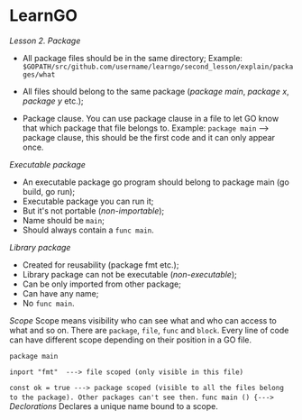 # LearnGO

*Lesson 2. Package*
- All package files should be in the same directory;
Example: `$GOPATH/src/github.com/username/learngo/second_lesson/explain/packages/what`

- All files should belong to the same package (_package main_, _package x_, _package y_ etc.);

- Package clause.
You can use package clause in a file to let GO know that which package that file belongs to.
Example:
`package main` --> package clause, this should be the first code and it can only appear once.

*Executable package*
- An executable package go program should belong to package main (go build, go run);
- Executable package you can run it;
- But it's not portable (*non-importable*);
- Name should be `main`;
- Should always contain a `func main`.

*Library package*
- Created for reusability (package fmt etc.);
- Library package can not be executable (*non-executable*);
- Can be only imported from other package;
- Can have any name;
- No `func main`.

*Scope*
Scope means visibility who can see what and who can access to what and so on. There are `package`, `file`, `func` and `block`.
Every line of code can have different scope depending on their position in a GO file.

`package main`

`inport "fmt"  ---> file scoped (only visible in this file)`

`const ok = true ---> package scoped (visible to all the files belong to the package). Other packages can't see then.`
`func main () {---> `
*Declorations*
Declares a unique name bound to a scope.